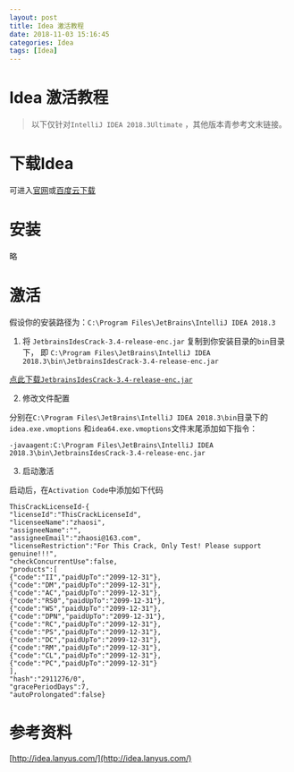 ```yaml
---
layout: post
title: Idea 激活教程
date: 2018-11-03 15:16:45
categories: Idea
tags: [Idea]
---
```



# Idea 激活教程

> 以下仅针对`IntelliJ IDEA 2018.3Ultimate` ，其他版本青参考文末链接。

# 下载Idea

可进入[官网](https://www.jetbrains.com/idea/download)或[百度云下载](https://pan.baidu.com/s/1XMgyjhQk8qynttx1pRrvEA)

# 安装

 略

# 激活

假设你的安装路径为：`C:\Program Files\JetBrains\IntelliJ IDEA 2018.3`

1. 将 `JetbrainsIdesCrack-3.4-release-enc.jar` 复制到你安装目录的`bin`目录下，
即 `C:\Program Files\JetBrains\IntelliJ IDEA 2018.3\bin\JetbrainsIdesCrack-3.4-release-enc.jar`

[点此下载`JetbrainsIdesCrack-3.4-release-enc.jar`](https://pan.baidu.com/s/1XMgyjhQk8qynttx1pRrvEA)

2. 修改文件配置

分别在`C:\Program Files\JetBrains\IntelliJ IDEA 2018.3\bin`目录下的`idea.exe.vmoptions`
和`idea64.exe.vmoptions`文件末尾添加如下指令：

```
-javaagent:C:\Program Files\JetBrains\IntelliJ IDEA 2018.3\bin\JetbrainsIdesCrack-3.4-release-enc.jar
```

3. 启动激活

启动后，在`Activation Code`中添加如下代码

```
ThisCrackLicenseId-{
"licenseId":"ThisCrackLicenseId",
"licenseeName":"zhaosi",
"assigneeName":"",
"assigneeEmail":"zhaosi@163.com",
"licenseRestriction":"For This Crack, Only Test! Please support genuine!!!",
"checkConcurrentUse":false,
"products":[
{"code":"II","paidUpTo":"2099-12-31"},
{"code":"DM","paidUpTo":"2099-12-31"},
{"code":"AC","paidUpTo":"2099-12-31"},
{"code":"RS0","paidUpTo":"2099-12-31"},
{"code":"WS","paidUpTo":"2099-12-31"},
{"code":"DPN","paidUpTo":"2099-12-31"},
{"code":"RC","paidUpTo":"2099-12-31"},
{"code":"PS","paidUpTo":"2099-12-31"},
{"code":"DC","paidUpTo":"2099-12-31"},
{"code":"RM","paidUpTo":"2099-12-31"},
{"code":"CL","paidUpTo":"2099-12-31"},
{"code":"PC","paidUpTo":"2099-12-31"}
],
"hash":"2911276/0",
"gracePeriodDays":7,
"autoProlongated":false}
```

# 参考资料

[http://idea.lanyus.com/](http://idea.lanyus.com/)
